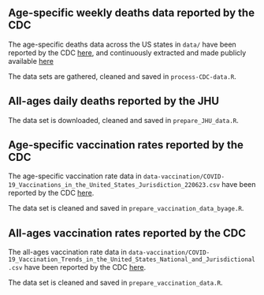 ## Age-specific weekly deaths data reported by the CDC 
The age-specific deaths data across the US states in ```data/``` have been reported by the CDC [here](https://data.cdc.gov/NCHS/Provisional-COVID-19-Death-Counts-by-Sex-Age-and-S/9bhg-hcku), and continuously extracted and made publicly available [here](https://github.com/rearc-data/covid-19-death-counts-sex-age-state)

The data sets are gathered, cleaned and saved in ```process-CDC-data.R```.

## All-ages daily deaths reported by the JHU
The data set is downloaded, cleaned and saved in ```prepare_JHU_data.R```.

## Age-specific vaccination rates reported by the CDC
The age-specific vaccination rate data in ```data-vaccination/COVID-19_Vaccinations_in_the_United_States_Jurisdiction_220623.csv``` have been reported by the CDC [here](https://data.cdc.gov/Vaccinations/COVID-19-Vaccinations-in-the-United-States-Jurisdi/unsk-b7fc).

The data set is cleaned and saved in ```prepare_vaccination_data_byage.R```.

## All-ages vaccination rates reported by the CDC
The all-ages vaccination rate data in ```data-vaccination/COVID-19_Vaccination_Trends_in_the_United_States_National_and_Jurisdictional.csv``` have been reported by the CDC [here](https://data.cdc.gov/Vaccinations/COVID-19-Vaccination-Trends-in-the-United-States-N/rh2h-3yt2).

The data set is cleaned and saved in ```prepare_vaccination_data.R```.